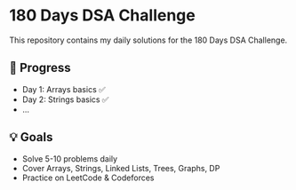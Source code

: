 # 180 Days DSA Challenge
This repository contains my daily solutions for the 180 Days DSA Challenge.

## 📅 Progress
- Day 1: Arrays basics ✅
- Day 2: Strings basics ✅
- ...

## 💡 Goals
- Solve 5-10 problems daily
- Cover Arrays, Strings, Linked Lists, Trees, Graphs, DP
- Practice on LeetCode & Codeforces
